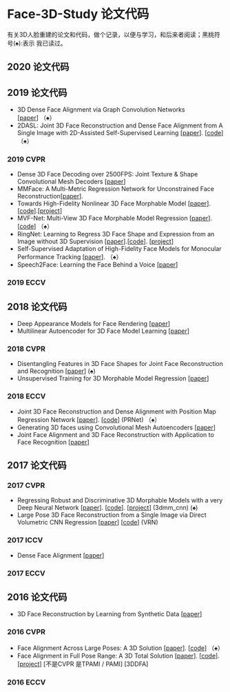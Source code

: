 # Face-3D-Study 论文代码
有关3D人脸重建的论文和代码，做个记录，以便与学习，和后来者阅读；黑桃符号(&spades;):表示 我已读过。
## 2020 论文代码

## 2019  论文代码
- 3D Dense Face Alignment via Graph Convolution Networks [[paper](https://arxiv.org/abs/1904.05562#:~:text=Recently%2C%203D%20face%20reconstruction%20and,of%20face%20with%20pose%20information.)] （&spades;）
- 2DASL: Joint 3D Face Reconstruction and Dense Face Alignment from A Single Image with 2D-Assisted Self-Supervised Learning [[paper](https://github.com/XgTu/2DASL)]. [[code](https://arxiv.org/abs/1903.09359)] （&spades;）
### 2019 CVPR
- Dense 3D Face Decoding over 2500FPS: Joint Texture & Shape Convolutional Mesh Decoders [[paper](http://openaccess.thecvf.com/content_CVPR_2019/html/Zhou_Dense_3D_Face_Decoding_Over_2500FPS_Joint_Texture__Shape_CVPR_2019_paper.html)]
- MMFace: A Multi-Metric Regression Network for Unconstrained Face Reconstruction[[paper](http://openaccess.thecvf.com/content_CVPR_2019/html/Yi_MMFace_A_Multi-Metric_Regression_Network_for_Unconstrained_Face_Reconstruction_CVPR_2019_paper.html)]. 
- Towards High-Fidelity Nonlinear 3D Face Morphable Model [[paper](http://openaccess.thecvf.com/content_CVPR_2019/html/Tran_Towards_High-Fidelity_Nonlinear_3D_Face_Morphable_Model_CVPR_2019_paper.html)]. [[code](https://github.com/tranluan/Nonlinear_Face_3DMM)].[[project](http://cvlab.cse.msu.edu/project-nonlinear-3dmm.html)]
- MVF-Net: Multi-View 3D Face Morphable Model Regression [[paper](http://openaccess.thecvf.com/content_CVPR_2019/html/Wu_MVF-Net_Multi-View_3D_Face_Morphable_Model_Regression_CVPR_2019_paper.html)]. [[code](https://github.com/Fanziapril/mvfnet)] （&spades;）
-  RingNet: Learning to Regress 3D Face Shape and Expression from an Image without 3D Supervision [[paper](http://openaccess.thecvf.com/content_CVPR_2019/html/Sanyal_Learning_to_Regress_3D_Face_Shape_and_Expression_From_an_CVPR_2019_paper.html)].[[code](https://github.com/soubhiksanyal/RingNet)]. [[project](https://ringnet.is.tue.mpg.de/)]
- Self-Supervised Adaptation of High-Fidelity Face Models for Monocular Performance Tracking [[paper](http://openaccess.thecvf.com/content_CVPR_2019/html/Yoon_Self-Supervised_Adaptation_of_High-Fidelity_Face_Models_for_Monocular_Performance_Tracking_CVPR_2019_paper.html)].  （&spades;）
- Speech2Face: Learning the Face Behind a Voice [[paper](http://openaccess.thecvf.com/content_CVPR_2019/html/Oh_Speech2Face_Learning_the_Face_Behind_a_Voice_CVPR_2019_paper.html)]
### 2019 ECCV

## 2018 论文代码
- Deep Appearance Models for Face Rendering [[paper](https://dl.acm.org/doi/abs/10.1145/3197517.3201401)]
- Multilinear Autoencoder for 3D Face Model Learning [[paper](https://hal.archives-ouvertes.fr/hal-01700934/document)]
### 2018 CVPR
- Disentangling Features in 3D Face Shapes for Joint Face Reconstruction and Recognition [[paper](http://openaccess.thecvf.com/content_cvpr_2018/html/Liu_Disentangling_Features_in_CVPR_2018_paper.html)] (&spades;)
- Unsupervised Training for 3D Morphable Model Regression [[paper](http://openaccess.thecvf.com/content_cvpr_2018/html/Genova_Unsupervised_Training_for_CVPR_2018_paper.html)]
### 2018 ECCV
- Joint 3D Face Reconstruction and Dense Alignment with Position Map Regression Network [[paper](http://openaccess.thecvf.com/content_ECCV_2018/html/Yao_Feng_Joint_3D_Face_ECCV_2018_paper.html)]. [[code](https://github.com/YadiraF/PRNet)] (PRNet) （&spades;）
- Generating 3D faces using Convolutional Mesh Autoencoders [[paper](http://openaccess.thecvf.com/content_ECCV_2018/html/Anurag_Ranjan_Generating_3D_Faces_ECCV_2018_paper.html)]
- Joint Face Alignment and 3D Face Reconstruction with Application to Face Recognition [[paper](https://arxiv.org/pdf/1708.02734.pdf)]

## 2017 论文代码
### 2017 CVPR
- Regressing Robust and Discriminative 3D Morphable Models with a very Deep Neural Network [[paper](http://openaccess.thecvf.com/content_cvpr_2017/html/Tran_Regressing_Robust_and_CVPR_2017_paper.html)]. [[code](https://github.com/anhttran/3dmm_cnn)]. [[project](https://talhassner.github.io/home/publication/2017_CVPR)] (3dmm_cnn) (&spades;)
- Large Pose 3D Face Reconstruction from a Single Image via Direct Volumetric CNN Regression [[paper](http://openaccess.thecvf.com/content_iccv_2017/html/Jackson_Large_Pose_3D_ICCV_2017_paper.html)] [[code](https://github.com/AaronJackson/vrn)] (VRN)

### 2017 ICCV
- Dense Face Alignment [[paper](http://openaccess.thecvf.com/content_ICCV_2017_workshops/w23/html/Liu_Dense_Face_Alignment_ICCV_2017_paper.html)]

### 2017 ECCV


## 2016 论文代码
- 3D Face Reconstruction by Learning from Synthetic Data [[paper](https://arxiv.org/abs/1609.04387)]
### 2016 CVPR
- Face Alignment Across Large Poses: A 3D Solution [[paper](http://openaccess.thecvf.com/content_cvpr_2016/html/Zhu_Face_Alignment_Across_CVPR_2016_paper.html)]. [[code](https://github.com/cleardusk/3DDFA)] （&spades;）
- Face Alignment in Full Pose Range: A 3D Total Solution [[paper](https://arxiv.org/abs/1804.01005)]. [[code](https://github.com/cleardusk/3DDFA)]. [[project](http://www.cbsr.ia.ac.cn/users/xiangyuzhu/projects/3DDFA/main.htm)]  [不是CVPR 是TPAMI / PAMI] [3DDFA]


### 2016 ECCV
